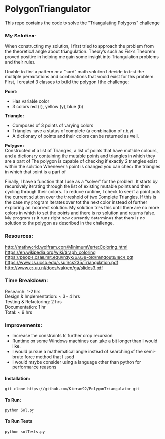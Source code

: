 # PolygonTriangulator
This repo contains the code to solve the "Triangulating Polygons" challenge  

### My Solution:  
When constructing my solution, I first tried to approach the problem from the theoretical angle about triangulation. Theory’s such as Fisk’s Theorem proved positive in helping me gain some insight into Triangulation problems and their rules.

Unable to find a pattern or a “hard” math solution I decide to test the multiple permutations and combinations that would exist for this problem. First, I created 3 classes to build the polygon I the challenge:

**Point:**  
* Has variable color  
* 3 colors red (r), yellow (y), blue (b)  

**Triangle:**  
* Composed of 3 points of varying colors
* Triangles have a status of complete (a combination of r,b,y)
* A dictionary of points and their colors can be returned as well. 

**Polygon:**    
Constructed of a list of Triangles, a list of points that have mutable colours, and a dictionary containing the mutable points and triangles in which they are a part of
The polygon is capable of checking if exactly 2 triangles exist within the solution
Whenever a point is changed you can check the triangles in which that point is a part of

Finally, I have a function that I use as a “solver” for the problem. It starts by recursively iterating through the list of existing mutable points and then cycling through their colors. To reduce runtime, I check to see if a point puts the current solution over the threshold of two Complete Triangles. If this is the case my program iterates over tot the next color instead of further exploring an incorrect solution.
My solution tries this until there are no more colors in which to set the points and there is no solution and returns false. My program as it runs right now currently determines that there is no solution to the polygon as described in the challenge. 


### Resources:  
http://mathworld.wolfram.com/MinimumVertexColoring.html  
https://en.wikipedia.org/wiki/Graph_coloring  
https://people.csail.mit.edu/indyk/6.838-old/handouts/lec4.pdf  
https://www.cs.ucsb.edu/~suri/cs235/Triangulation.pdf  
http://www.cs.uu.nl/docs/vakken/ga/slides3.pdf  

### Time Breakdown:  
Research: 1-2 hrs  
Design & Implementation: ~ 3 - 4 hrs  
Testing & Refactoring: 2 hrs  
Documentation: 1 hr  
Total: ~ 9 hrs    
### Improvements:  
* Increase the constraints to further crop recursion
* Runtime on some Windows machines can take a bit longer than I would like. 
* I would pursue a mathematical angle instead of searching of the semi-brute force method that I used
* I would maybe consider using a language other than python for performance reasons  
#### Installation:  
```git clone https://github.com/Kieran92/PolygonTriangulator.git ```
#### To Run:  
```python Sol.py ```
#### To Run Tests:  
```python solTests.py ``` 
